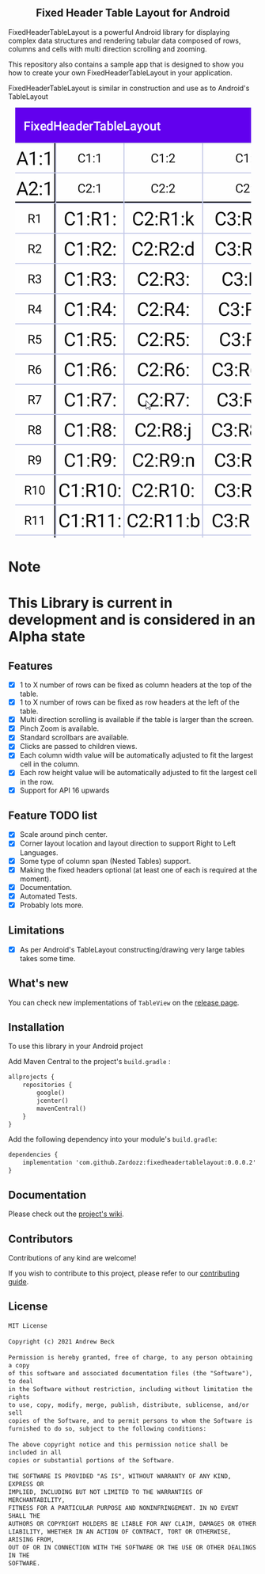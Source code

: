 <div align="center">
    <h2>Fixed Header Table Layout for Android</h2>
</div>

FixedHeaderTableLayout is a powerful Android library for displaying complex data structures and rendering tabular data composed of rows, columns and cells with multi direction scrolling and zooming.

This repository also contains a sample app that is designed to show you how to create your own FixedHeaderTableLayout in your application.

FixedHeaderTableLayout is similar in construction and use as to Android's TableLayout  

<p align="center">
      <img src="https://raw.githubusercontent.com/Zardozz/FixedHeaderTableLayout/master/art/FixedHeaderTableLayout.gif">
</p>

# Note
<h1>This Library is current in development and is considered in an Alpha state</h1>

## Features
  - [x] 1 to X number of rows can be fixed as column headers at the top of the table.
  - [x] 1 to X number of rows can be fixed as row headers at the left of the table.
  - [x] Multi direction scrolling is available if the table is larger than the screen.
  - [x] Pinch Zoom is available.
  - [x] Standard scrollbars are available.
  - [x] Clicks are passed to children views.
  - [x] Each column width value will be automatically adjusted to fit the largest cell in the column.
  - [x] Each row height value will be automatically adjusted to fit the largest cell in the row.
  - [x] Support for API 16 upwards

## Feature TODO list
  - [x] Scale around pinch center.
  - [x] Corner layout location and layout direction to support Right to Left Languages.
  - [x] Some type of column span (Nested Tables) support.
  - [x] Making the fixed headers optional (at least one of each is required at the moment).
  - [x] Documentation.
  - [x] Automated Tests.
  - [x] Probably lots more.

## Limitations
  - [x] As per Android's TableLayout constructing/drawing very large tables takes some time.


## What's new

You can check new implementations of `TableView` on the [release page](https://github.com/Zardozz/FixedHeaderTableLayout/releases).

## Installation

To use this library in your Android project

Add Maven Central to the project's `build.gradle` :
```
allprojects {
    repositories {
        google()
        jcenter()
        mavenCentral()
    }
}
```

Add the following dependency into your module's `build.gradle`:
```
dependencies {
    implementation 'com.github.Zardozz:fixedheadertablelayout:0.0.0.2'
}
```

## Documentation

Please check out the [project's wiki](https://github.com/Zardozz/FixedHeaderTableLayout/wiki).

## Contributors

Contributions of any kind are welcome!

If you wish to contribute to this project, please refer to our [contributing guide](.github/CONTRIBUTING.md).

## License

```
MIT License

Copyright (c) 2021 Andrew Beck

Permission is hereby granted, free of charge, to any person obtaining a copy
of this software and associated documentation files (the "Software"), to deal
in the Software without restriction, including without limitation the rights
to use, copy, modify, merge, publish, distribute, sublicense, and/or sell
copies of the Software, and to permit persons to whom the Software is
furnished to do so, subject to the following conditions:

The above copyright notice and this permission notice shall be included in all
copies or substantial portions of the Software.

THE SOFTWARE IS PROVIDED "AS IS", WITHOUT WARRANTY OF ANY KIND, EXPRESS OR
IMPLIED, INCLUDING BUT NOT LIMITED TO THE WARRANTIES OF MERCHANTABILITY,
FITNESS FOR A PARTICULAR PURPOSE AND NONINFRINGEMENT. IN NO EVENT SHALL THE
AUTHORS OR COPYRIGHT HOLDERS BE LIABLE FOR ANY CLAIM, DAMAGES OR OTHER
LIABILITY, WHETHER IN AN ACTION OF CONTRACT, TORT OR OTHERWISE, ARISING FROM,
OUT OF OR IN CONNECTION WITH THE SOFTWARE OR THE USE OR OTHER DEALINGS IN THE
SOFTWARE.
```
